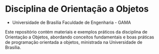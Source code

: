 # Disciplina de Orientação a Objetos

- Universidade de Brasília
   Faculdade de Engenharia - GAMA

Este repositório contém materiais e exemplos práticos da disciplina de Orientação a Objetos, abordando conceitos fundamentais e boas práticas de programação orientada a objetos, ministrada na Universidade de Brasília.
